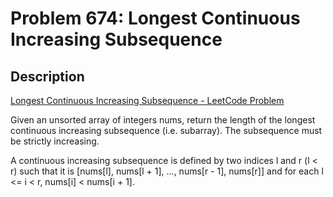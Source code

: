 # Problem 674: Longest Continuous Increasing Subsequence

## Description

[Longest Continuous Increasing Subsequence - LeetCode Problem](https://leetcode.com/problems/longest-continuous-increasing-subsequence/description/)

Given an unsorted array of integers nums, return the length of the longest continuous increasing subsequence (i.e. subarray). The subsequence must be strictly increasing.

A continuous increasing subsequence is defined by two indices l and r (l < r) such that it is [nums[l], nums[l + 1], ..., nums[r - 1], nums[r]] and for each l <= i < r, nums[i] < nums[i + 1].
